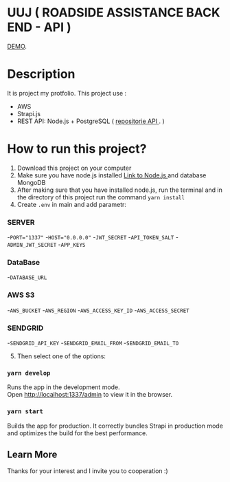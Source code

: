 # UUJ ( ROADSIDE ASSISTANCE BACK END - API )

[DEMO](https://www.uuj.pl).

# Description

It is project my protfolio. This project use :

- AWS
- Strapi.js
- REST API: Node.js + PostgreSQL ( [repositorie API ](https://github.com/pawel-niedzwiecki/uuj-backend). )

# How to run this project?

1. Download this project on your computer
2. Make sure you have node.js installed [Link to Node.js ](https://nodejs.org) and database MongoDB
3. After making sure that you have installed node.js, run the terminal and in the directory of this project run the command `yarn install`
4. Create `.env` in main and add parametr:

### SERVER

-`PORT="1337"` -`HOST="0.0.0.0"` -`JWT_SECRET` -`API_TOKEN_SALT` -`ADMIN_JWT_SECRET` -`APP_KEYS`

### DataBase

-`DATABASE_URL`

### AWS S3

-`AWS_BUCKET` -`AWS_REGION` -`AWS_ACCESS_KEY_ID` -`AWS_ACCESS_SECRET`

### SENDGRID

-`SENDGRID_API_KEY` -`SENDGRID_EMAIL_FROM` -`SENDGRID_EMAIL_TO`

5. Then select one of the options:

### `yarn develop`

Runs the app in the development mode.\
Open [http://localhost:1337/admin](http://localhost:1337/admin) to view it in the browser.

### `yarn start`

Builds the app for production.
It correctly bundles Strapi in production mode and optimizes the build for the best performance.

## Learn More

Thanks for your interest and I invite you to cooperation :)
